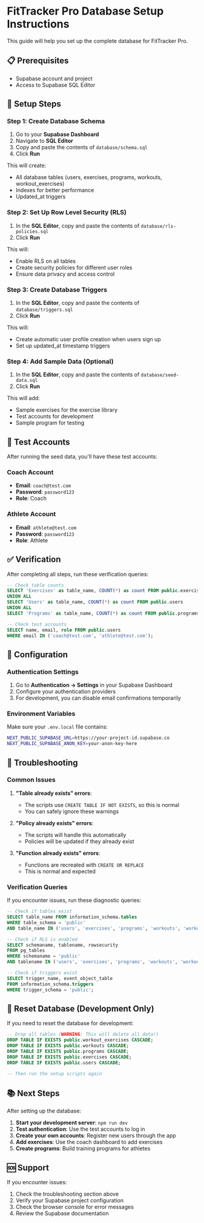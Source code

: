 # FitTracker Pro Database Setup Instructions

This guide will help you set up the complete database for FitTracker Pro.

## 📋 Prerequisites

- Supabase account and project
- Access to Supabase SQL Editor

## 🚀 Setup Steps

### Step 1: Create Database Schema

1. Go to your **Supabase Dashboard**
2. Navigate to **SQL Editor**
3. Copy and paste the contents of `database/schema.sql`
4. Click **Run**

This will create:

- All database tables (users, exercises, programs, workouts, workout_exercises)
- Indexes for better performance
- Updated_at triggers

### Step 2: Set Up Row Level Security (RLS)

1. In the **SQL Editor**, copy and paste the contents of `database/rls-policies.sql`
2. Click **Run**

This will:

- Enable RLS on all tables
- Create security policies for different user roles
- Ensure data privacy and access control

### Step 3: Create Database Triggers

1. In the **SQL Editor**, copy and paste the contents of `database/triggers.sql`
2. Click **Run**

This will:

- Create automatic user profile creation when users sign up
- Set up updated_at timestamp triggers

### Step 4: Add Sample Data (Optional)

1. In the **SQL Editor**, copy and paste the contents of `database/seed-data.sql`
2. Click **Run**

This will add:

- Sample exercises for the exercise library
- Test accounts for development
- Sample program for testing

## 🔐 Test Accounts

After running the seed data, you'll have these test accounts:

### Coach Account

- **Email**: `coach@test.com`
- **Password**: `password123`
- **Role**: Coach

### Athlete Account

- **Email**: `athlete@test.com`
- **Password**: `password123`
- **Role**: Athlete

## ✅ Verification

After completing all steps, run these verification queries:

```sql
-- Check table counts
SELECT 'Exercises' as table_name, COUNT(*) as count FROM public.exercises
UNION ALL
SELECT 'Users' as table_name, COUNT(*) as count FROM public.users
UNION ALL
SELECT 'Programs' as table_name, COUNT(*) as count FROM public.programs;

-- Check test accounts
SELECT name, email, role FROM public.users
WHERE email IN ('coach@test.com', 'athlete@test.com');
```

## 🔧 Configuration

### Authentication Settings

1. Go to **Authentication → Settings** in your Supabase Dashboard
2. Configure your authentication providers
3. For development, you can disable email confirmations temporarily

### Environment Variables

Make sure your `.env.local` file contains:

```bash
NEXT_PUBLIC_SUPABASE_URL=https://your-project-id.supabase.co
NEXT_PUBLIC_SUPABASE_ANON_KEY=your-anon-key-here
```

## 🐛 Troubleshooting

### Common Issues

1. **"Table already exists" errors**:

   - The scripts use `CREATE TABLE IF NOT EXISTS`, so this is normal
   - You can safely ignore these warnings

2. **"Policy already exists" errors**:

   - The scripts will handle this automatically
   - Policies will be updated if they already exist

3. **"Function already exists" errors**:
   - Functions are recreated with `CREATE OR REPLACE`
   - This is normal and expected

### Verification Queries

If you encounter issues, run these diagnostic queries:

```sql
-- Check if tables exist
SELECT table_name FROM information_schema.tables
WHERE table_schema = 'public'
AND table_name IN ('users', 'exercises', 'programs', 'workouts', 'workout_exercises');

-- Check if RLS is enabled
SELECT schemaname, tablename, rowsecurity
FROM pg_tables
WHERE schemaname = 'public'
AND tablename IN ('users', 'exercises', 'programs', 'workouts', 'workout_exercises');

-- Check if triggers exist
SELECT trigger_name, event_object_table
FROM information_schema.triggers
WHERE trigger_schema = 'public';
```

## 🔄 Reset Database (Development Only)

If you need to reset the database for development:

```sql
-- Drop all tables (WARNING: This will delete all data!)
DROP TABLE IF EXISTS public.workout_exercises CASCADE;
DROP TABLE IF EXISTS public.workouts CASCADE;
DROP TABLE IF EXISTS public.programs CASCADE;
DROP TABLE IF EXISTS public.exercises CASCADE;
DROP TABLE IF EXISTS public.users CASCADE;

-- Then run the setup scripts again
```

## 📚 Next Steps

After setting up the database:

1. **Start your development server**: `npm run dev`
2. **Test authentication**: Use the test accounts to log in
3. **Create your own accounts**: Register new users through the app
4. **Add exercises**: Use the coach dashboard to add exercises
5. **Create programs**: Build training programs for athletes

## 🆘 Support

If you encounter issues:

1. Check the troubleshooting section above
2. Verify your Supabase project configuration
3. Check the browser console for error messages
4. Review the Supabase documentation
